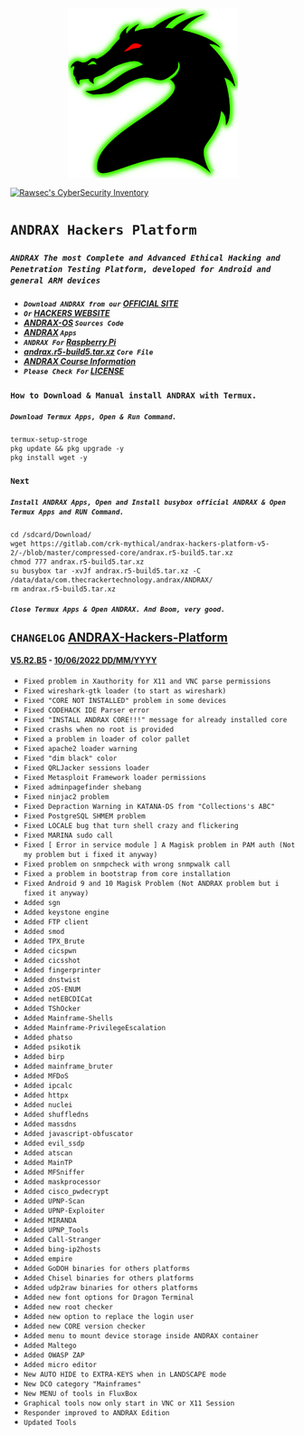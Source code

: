 <p align="center">
  <img src="./andrax.jpg" alt="Master of IT" width="300" />
</p>

[![Rawsec's CyberSecurity Inventory](https://inventory.rawsec.ml/img/badges/Rawsec-inventoried-FF5050_for-the-badge.svg)](https://inventory.rawsec.ml/)

# ``ANDRAX Hackers Platform``

<h5><i>

### ``ANDRAX The most Complete and Advanced Ethical Hacking and Penetration Testing Platform, developed for Android and general ARM devices``

</i></h5>

<h5><i>

* ``Download ANDRAX from our`` **[OFFICIAL SITE](https://andrax.thecrackertechnology.com/)**
* `Or` **[HACKERS WEBSITE](https://itsecurity.id/)**
* **[ANDRAX-OS](https://gitlab.com/crk-mythical/andrax-hackers-platform-v5-2/-/tree/master/ANDRAX-OS)** ``Sources Code``
* **[ANDRAX](https://github.com/Xcod3bughunt3r/ANDRAX-Hackers-Platform/blob/main/andraxv5b5.apk)** `Apps`
* ``ANDRAX For`` **[Raspberry Pi](https://github.com/Xcod3bughunt3r/ANDRAX-Hackers-Platform/blob/main/raspi-andrax.sh)**
* **[andrax.r5-build5.tar.xz](https://drive.google.com/file/d/1m5E2PwoCyJu4AclvhCN4TRlTb0XiRMjz/view?usp=drivesdk)** ``Core File``
* **[ANDRAX Course Information](https://github.com/Xcod3bughunt3r/ANDRAX-Hackers-Platform/blob/main/ANDRAX-Hackers-Platform.md)**
* ``Please Check For`` **[LICENSE](https://github.com/Xcod3bughunt3r/ANDRAX-Hackers-Platform/blob/main/LICENSE)**

</i></h5>

### ``How to Download & Manual install ANDRAX with Termux.``
##### ``Download Termux Apps, Open & Run Command.``
````
termux-setup-stroge
pkg update && pkg upgrade -y
pkg install wget -y
````
### ``Next``
##### ``Install ANDRAX Apps, Open and Install busybox official ANDRAX & Open Termux Apps and RUN Command.``
````
cd /sdcard/Download/
wget https://gitlab.com/crk-mythical/andrax-hackers-platform-v5-2/-/blob/master/compressed-core/andrax.r5-build5.tar.xz
chmod 777 andrax.r5-build5.tar.xz
su busybox tar -xvJf andrax.r5-build5.tar.xz -C /data/data/com.thecrackertechnology.andrax/ANDRAX/
rm andrax.r5-build5.tar.xz
````
##### ``Close Termux Apps & Open ANDRAX. And Boom, very good.``

## ``CHANGELOG`` **[ANDRAX-Hackers-Platform](https://andrax.thecrackertechnology.com/)**
#### **[V5.R2.B5](https://itsecurity.id/)** - **[10/06/2022 DD/MM/YYYY](https://mobile.twitter.com/Xcod3bughunt3r)**

* ``Fixed problem in Xauthority for X11 and VNC parse permissions``
* ``Fixed wireshark-gtk loader (to start as wireshark)``
* ``Fixed "CORE NOT INSTALLED" problem in some devices``
* ``Fixed CODEHACK IDE Parser error``
* ``Fixed "INSTALL ANDRAX CORE!!!" message for already installed core``
* ``Fixed crashs when no root is provided``
* ``Fixed a problem in loader of color pallet``
* ``Fixed apache2 loader warning``
* ``Fixed "dim black" color``
* ``Fixed QRLJacker sessions loader``
* ``Fixed Metasploit Framework loader permissions``
* ``Fixed adminpagefinder shebang``
* ``Fixed ninjac2 problem``
* ``Fixed Depraction Warning in KATANA-DS from "Collections's ABC"``
* ``Fixed PostgreSQL SHMEM problem``
* ``Fixed LOCALE bug that turn shell crazy and flickering``
* ``Fixed MARINA sudo call``
* ``Fixed [ Error in service module ] A Magisk problem in PAM auth (Not my problem but i fixed it anyway)``
* ``Fixed problem on snmpcheck with wrong snmpwalk call``
* ``Fixed a problem in bootstrap from core installation``
* ``Fixed Android 9 and 10 Magisk Problem (Not ANDRAX problem but i fixed it anyway)``
* ``Added sgn``
* ``Added keystone engine``
* ``Added FTP client``
* ``Added smod``
* ``Added TPX_Brute``
* ``Added cicspwn``
* ``Added cicsshot``
* ``Added fingerprinter``
* ``Added dnstwist``
* ``Added zOS-ENUM``
* ``Added netEBCDICat``
* ``Added TShOcker``
* ``Added Mainframe-Shells``
* ``Added Mainframe-PrivilegeEscalation``
* ``Added phatso``
* ``Added psikotik``
* ``Added birp``
* ``Added mainframe_bruter``
* ``Added MFDoS``
* ``Added ipcalc``
* ``Added httpx``
* ``Added nuclei``
* ``Added shuffledns``
* ``Added massdns``
* ``Added javascript-obfuscator``
* ``Added evil_ssdp``
* ``Added atscan``
* ``Added MainTP``
* ``Added MFSniffer``
* ``Added maskprocessor``
* ``Added cisco_pwdecrypt``
* ``Added UPNP-Scan``
* ``Added UPNP-Exploiter``
* ``Added MIRANDA``
* ``Added UPNP_Tools``
* ``Added Call-Stranger``
* ``Added bing-ip2hosts``
* ``Added empire``
* ``Added GoDOH binaries for others platforms``
* ``Added Chisel binaries for others platforms``
* ``Added udp2raw binaries for others platforms``
* ``Added new font options for Dragon Terminal``
* ``Added new root checker``
* ``Added new option to replace the login user``
* ``Added new CORE version checker``
* ``Added menu to mount device storage inside ANDRAX container``
* ``Added Maltego``
* ``Added OWASP ZAP``
* ``Added micro editor``
* ``New AUTO HIDE to EXTRA-KEYS when in LANDSCAPE mode``
* ``New DCO category "Mainframes"``
* ``New MENU of tools in FluxBox``
* ``Graphical tools now only start in VNC or X11 Session``
* ``Responder improved to ANDRAX Edition``
* ``Updated Tools``

